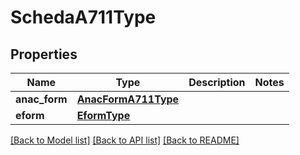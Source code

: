 # SchedaA711Type

## Properties
Name | Type | Description | Notes
------------ | ------------- | ------------- | -------------
**anac_form** | [**AnacFormA711Type**](AnacFormA711Type.md) |  | 
**eform** | [**EformType**](EformType.md) |  | 

[[Back to Model list]](../README.md#documentation-for-models) [[Back to API list]](../README.md#documentation-for-api-endpoints) [[Back to README]](../README.md)

